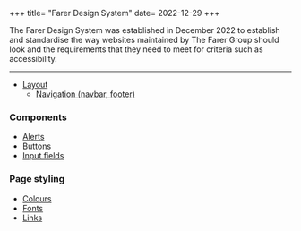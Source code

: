 +++
title= "Farer Design System"
date= 2022-12-29
+++

The Farer Design System was established in December 2022 to establish and standardise the way websites maintained by The Farer Group should look and the requirements that they need to meet for criteria such as accessibility.

---

- [Layout](/meta/design/layout)
	- [Navigation (navbar, footer)](/meta/design/navigation)

### Components
- [Alerts](/meta/design/alerts)
- [Buttons](/meta/design/buttons)
- [Input fields](/meta/design/inputs)

### Page styling
- [Colours](/meta/design/colours)
- [Fonts](/meta/design/fonts)
- [Links](/meta/design/links)
